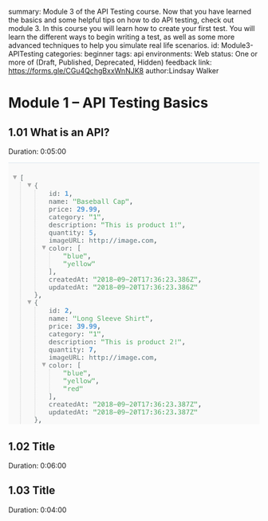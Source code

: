 <!-- Copy this file into tools/site/coursenameFolder & start editing -->

summary: Module 3 of the API Testing course. Now that you have learned the basics and some helpful tips on how to do API testing, check out module 3. In this course you will learn how to create your first test. You will learn the different ways to begin writing a test, as well as some more advanced techniques to help you simulate real life scenarios.
id: Module3-APITesting
categories: beginner
tags: api
environments: Web
status: One or more of (Draft, Published, Deprecated, Hidden)
feedback link: https://forms.gle/CGu4QchgBxxWnNJK8
author:Lindsay Walker
<!-- ------------------------ -->
# Module 1 – API Testing Basics

<!-- ------------------------ -->
## 1.01 What is an API?
Duration: 0:05:00

<img src="assets/API1.03A.png" alt="API Payload" width="550"/>

<!-- ------------------------ -->
## 1.02 Title
Duration: 0:06:00



<!-- ------------------------ -->
## 1.03 Title
Duration: 0:04:00
